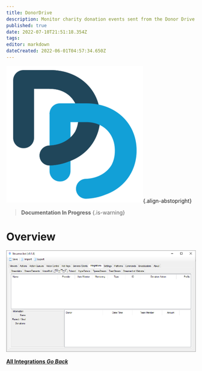 ```yaml
---
title: DonorDrive
description: Monitor charity donation events sent from the Donor Drive platform
published: true
date: 2022-07-10T21:51:18.354Z
tags: 
editor: markdown
dateCreated: 2022-06-01T04:57:34.650Z
---
```


![donordrive.webp](/donordrive.webp){.align-abstopright}

> **Documentation In Progress**
{.is-warning}

# Overview

![donordrive-integration.png](/donordrive-integration.png)


<div class="btn-grid my-5">

  [<i class="mdi mdi-chevron-left"></i> **All Integrations *Go Back***](/en/Integrations)

</div>